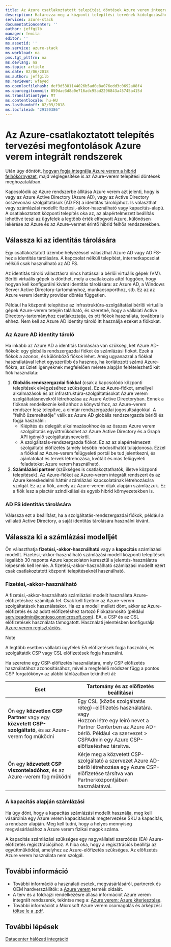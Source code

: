 ```yaml
---
title: Az Azure csatlakoztatott telepítési döntések Azure verem integrált rendszerek |} Microsoft Docs
description: Határozza meg a központi telepítési tervének kidolgozásához többcsomópontos Azure verem Azure kapcsolódó központi telepítések.
services: azure-stack
documentationcenter: ''
author: jeffgilb
manager: femila
editor: ''
ms.assetid: ''
ms.service: azure-stack
ms.workload: na
pms.tgt_pltfrm: na
ms.devlang: na
ms.topic: article
ms.date: 02/06/2018
ms.author: jeffgilb
ms.reviewer: wfayed
ms.openlocfilehash: def9d5381144026b5ad0e8a076edd3c0692a08f4
ms.sourcegitcommit: 059dae3d8a0e716adc95ad2296843a45745a415d
ms.translationtype: MT
ms.contentlocale: hu-HU
ms.lasthandoff: 02/09/2018
ms.locfileid: "29120386"
---
```

# <a name="azure-connected-deployment-planning-decisions-for-azure-stack-integrated-systems"></a>Az Azure-csatlakoztatott telepítés tervezési megfontolások Azure verem integrált rendszerek
Után úgy döntött, [hogyan fogja integrálja Azure verem a hibrid felhőkörnyezet](azure-stack-connection-models.md), majd véglegesítése is az Azure-verem telepítési döntések meghozatalában.

Kapcsolódik az Azure rendszerbe állítása Azure verem azt jelenti, hogy is vagy az Azure Active Directory (Azure AD), vagy az Active Directory összevonási szolgáltatások (AD FS) a identitás tárolójához. Is választhat vagy számlázási modellt: fizetési,-akkor-használható vagy kapacitás-alapú. A csatlakoztatott központi telepítés oka az, az alapértelmezett beállítás lehetővé teszi az ügyfelek a legtöbb érték elfogyott Azure, különösen lekérése az Azure és az Azure-vermet érintő hibrid felhős rendszerekben. 

## <a name="choose-an-identity-store"></a>Válassza ki az identitás tárolására
Egy csatlakoztatott üzembe helyezéssel választhat Azure AD vagy AD FS-hez a identitás tárolására. A kapcsolat nélküli telepítést, internetkapcsolat nélküli csak használható az AD FS.

Az identitás tároló választásra nincs hatással a bérlői virtuális gépek (VM). Bérlői virtuális gépek is dönthet, mely a csatlakozás attól függően, hogy hogyan kell konfigurálni kívánt identitás tárolására: az Azure AD, a Windows Server Active Directory-tartományhoz, munkacsoporthoz, stb. Ez az az Azure verem identity provider döntés független. 

Például ha központi telepítése az infrastruktúra-szolgáltatási bérlői virtuális gépek Azure-verem tetején található, és szeretné, hogy a vállalati Active Directory-tartományhoz csatlakoztatja, és ott fiókok használata, továbbra is ehhez. Nem kell az Azure AD identity tároló itt használja ezeket a fiókokat.

### <a name="azure-ad-identity-store"></a>Az Azure AD identity tároló
Ha inkább az Azure AD a identitás tárolására van szükség, két Azure AD-fiókok: egy globális rendszergazdai fiókot és számlázási fiókot. Ezek a fiókok a azonos, és különböző fiókok lehet. Amíg ugyanazzal a fiókkal használatával lehet egyszerűbb és hasznos, ha korlátozott számú Azure-fiókra, az üzleti igényeknek megfelelően mérete alapján feltételezhető két fiók használata:

1. **Globális rendszergazdai fiókkal** (csak a kapcsolódó központi telepítések elvégzéséhez szükséges). Ez az Azure-fiókot, amellyel alkalmazások és az infrastruktúra-szolgáltatásokat Azure verem szolgáltatásnevekről létrehozása az Azure Active Directoryban. Ennek a fióknak rendelkeznie kell ahhoz a könyvtárhoz, az Azure-verem rendszer lesz telepítve, a címtár rendszergazdai jogosultságokkal. A "felhő üzemeltetője" válik az Azure AD globális rendszergazda bérlői és fogja használni: 
    - Kiépítés és delegált alkalmazásokhoz és az összes Azure verem szolgáltatás együttműködhet az Azure Active Directory és a Graph API igénylő szolgáltatásnevekről. 
    - A szolgáltatás-rendszergazda fiókot. Ez az az alapértelmezett szolgáltató előfizetés (amely később módosítható) tulajdonosa. Ezzel a fiókkal az Azure-verem felügyeleti portál be tud jelentkezni, és ajánlatokat és tervek létrehozása, kvótáit és más felügyeleti feladatokat Azure verem használható.
2. **Számlázási partner** (szükséges is csatlakoztathatók, illetve központi telepítések). Az Azure-fiókot az Azure-verem integrált rendszert és az Azure kereskedelmi háttér számlázási kapcsolatának létrehozására szolgál. Ez az a fiók, amely az Azure-verem díjak alapján számlázzuk. Ez a fiók lesz a piactér szindikálási és egyéb hibrid környezetekben is. 

### <a name="ad-fs-identity-store"></a>AD FS identitás tárolására
Válassza ezt a beállítást, ha a szolgáltatás-rendszergazdai fiókok, például a vállalati Active Directory, a saját identitás tárolására használni kívánt.  

## <a name="choose-a-billing-model"></a>Válassza ki a számlázási modelljét
Ön választhatja **fizetési,-akkor-használható** vagy a **kapacitás** számlázási modellt. Fizetési,-akkor-használható számlázási modell központi telepítések legalább 30 naponta Azure kapcsolaton keresztül a jelentés-használatra képesnek kell lennie. A fizetési,-akkor-használható számlázási modellt ezért csak csatlakoztatott központi telepítéseknél használható.  

### <a name="pay-as-you-use"></a>Fizetési,-akkor-használható
A fizetési,-akkor-használható számlázási modellt használata Azure-előfizetéshez számítjuk fel. Csak kell fizetnie az Azure-verem szolgáltatások használatakor. Ha ez a modell mellett dönt, akkor az Azure-előfizetés és az adott előfizetéshez tartozó Fiókazonosító (például serviceadmin@contoso.onmicrosoft.com). EA, a CSP és az CSL előfizetések használata támogatott. Használati jelentésben konfigurálja [Azure verem regisztrációs](azure-stack-registration.md).

> [!NOTE]
> A legtöbb esetben vállalati ügyfelek EA előfizetések fogja használni, és szolgáltatók CSP vagy CSL előfizetések fogja használni.

Ha szeretne egy CSP-előfizetés használatára, mely CSP előfizetés használatához azonosításához, mivel a megfelelő módszer függ a pontos CSP forgatókönyv az alábbi táblázatban tekintheti át:

|Eset|Tartomány és az előfizetés beállításai|
|-----|-----|
|Ön egy **közvetlen CSP Partner** vagy egy **közvetett CSP-szolgáltató**, és az Azure-verem fog működni|Egy CSL (közös szolgáltatás réteg)-előfizetés használatára.<br>     vagy<br>Hozzon létre egy leíró nevet a Partner Centerben az Azure AD-bérlő. Például &lt;a szervezet > CSPAdmin egy Azure CSP-előfizetéshez társítva.|
|Ön egy **közvetett CSP viszonteladóhoz**, és az Azure-verem fog működni|Kérje meg a közvetett CSP-szolgáltató a szervezet Azure AD-bérlő létrehozása egy Azure CSP-előfizetése társítva van Partnerközpontjában használatával.|

### <a name="capacity-based-billing"></a>A kapacitás alapján számlázási
Ha úgy dönt, hogy a kapacitás számlázási modellt használja, meg kell vásárolnia egy Azure verem kapacitásának megtervezése SKU a kapacitás, a rendszer alapján. Meg kell tudni, hogy a helyes mennyiség megvásárlásához a Azure verem fizikai magok száma. 

A kapacitás számlázási szükséges egy nagyvállalati szerződés (EA) Azure-előfizetés regisztrációjához. A hiba oka, hogy a regisztrációs beállítja az együttműködési, amelyhez az Azure-előfizetés szükséges. Az előfizetés Azure verem használata nem szolgál.

## <a name="learn-more"></a>További információ
- További információ a használati esetek, megvásárlásáról, partnerek és OEM hardverszállítók: a [Azure verem](https://azure.microsoft.com/overview/azure-stack/) termék oldalát.
- A terv és a földrajzi rendelkezésre állása információt Azure verem integrált rendszerek, tekintse meg a: [Azure verem: Azure kiterjesztése](https://azure.microsoft.com/resources/azure-stack-an-extension-of-azure/). 
- További információt a Microsoft Azure verem csomagolás és árképzési [töltse le a .pdf](https://azure.microsoft.com/mediahandler/files/resourcefiles/5bc3f30c-cd57-4513-989e-056325eb95e1/Azure-Stack-packaging-and-pricing-datasheet.pdf). 

## <a name="next-steps"></a>További lépések
[Datacenter hálózati integráció](azure-stack-network.md)